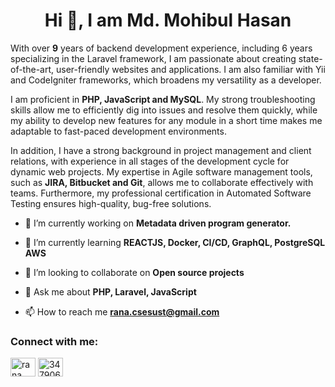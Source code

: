 <h1 align="center"> Hi 👋, I am Md. Mohibul Hasan </h1>

With over <b>9</b> years of backend development experience, including 6 years specializing in the Laravel framework, I am passionate about creating state-of-the-art, user-friendly websites and applications. I am also familiar with Yii and CodeIgniter frameworks, which broadens my versatility as a developer.

I am proficient in <b>PHP, JavaScript and MySQL</b>. My strong troubleshooting skills allow me to efficiently dig into issues and resolve them quickly, while my ability to develop new features for any module in a short time makes me adaptable to fast-paced development environments.

In addition, I have a strong background in project management and client relations, with experience in all stages of the development cycle for dynamic web projects. My expertise in Agile software management tools, such as <b>JIRA, Bitbucket and Git</b>, allows me to collaborate effectively with teams. Furthermore, my professional certification in Automated Software Testing ensures high-quality, bug-free solutions.

- 🔭 I’m currently working on **Metadata driven program generator.**

- 🌱 I’m currently learning **REACTJS, Docker, CI/CD, GraphQL, PostgreSQL AWS**

- 👯 I’m looking to collaborate on **Open source projects**

- 💬 Ask me about **PHP, Laravel, JavaScript**

- 📫 How to reach me **rana.csesust@gmail.com**

<h3 align="left">Connect with me:</h3>
<p align="left">

<a href="https://linkedin.com/in/mohibul-hasan-rana-5a391570" target="blank"><img align="center" src="https://raw.githubusercontent.com/rahuldkjain/github-profile-readme-generator/master/src/images/icons/Social/linked-in-alt.svg" alt="rana" height="30" width="40" /></a>
<a href="https://stackoverflow.com/users/4974991" target="blank"><img align="center" src="https://raw.githubusercontent.com/rahuldkjain/github-profile-readme-generator/master/src/images/icons/Social/stack-overflow.svg" alt="3479063" height="30" width="40" /></a>
</p>

<!--
**Mohibul-Hasan-Rana/Mohibul-Hasan-Rana** is a ✨ _special_ ✨ repository because its `README.md` (this file) appears on your GitHub profile.

Here are some ideas to get you started:

- 🔭 I’m currently working on ...
- 🌱 I’m currently learning ...
- 👯 I’m looking to collaborate on ...
- 🤔 I’m looking for help with ...
- 💬 Ask me about ...
- 📫 How to reach me: ...
- 😄 Pronouns: ...
- ⚡ Fun fact: ...
- 📄 Know about my experiences [https://sakibbuddy.github.io/](https://sakibbuddy.github.io/)
-->
